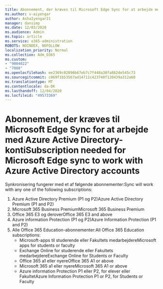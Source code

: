 ```yaml
---
title: Abonnement, der kræves til Microsoft Edge Sync for at arbejde med Azure Active Directory-konti
ms.author: v-aiyengar
author: AshaIyengar21
manager: dansimp
ms.date: 12/03/2020
ms.audience: Admin
ms.topic: article
ms.service: o365-administration
ROBOTS: NOINDEX, NOFOLLOW
localization_priority: Normal
ms.collection: Adm_O365
ms.custom:
- "9004022"
- "7088"
ms.openlocfilehash: ee2369c02896b67eb7c7f448a38fa862de545c73
ms.sourcegitcommit: c069f1b53567ad14711c423740f120439a312a60
ms.translationtype: MT
ms.contentlocale: da-DK
ms.lasthandoff: 12/04/2020
ms.locfileid: "49573369"
---
```

# <a name="subscription-needed-for-microsoft-edge-sync-to-work-with-azure-active-directory-accounts"></a><span data-ttu-id="d6841-102">Abonnement, der kræves til Microsoft Edge Sync for at arbejde med Azure Active Directory-konti</span><span class="sxs-lookup"><span data-stu-id="d6841-102">Subscription needed for Microsoft Edge sync to work with Azure Active Directory accounts</span></span>

<span data-ttu-id="d6841-103">Synkronisering fungerer med et af følgende abonnementer:</span><span class="sxs-lookup"><span data-stu-id="d6841-103">Sync will work with any one of the following subscriptions:</span></span>

1. <span data-ttu-id="d6841-104">Azure Active Directory Premium (P1 og P2)</span><span class="sxs-lookup"><span data-stu-id="d6841-104">Azure Active Directory Premium (P1 and P2)</span></span>
1. <span data-ttu-id="d6841-105">Microsoft 365 Business Premium</span><span class="sxs-lookup"><span data-stu-id="d6841-105">Microsoft 365 Business Premium</span></span>
1. <span data-ttu-id="d6841-106">Office 365 E3 og derover</span><span class="sxs-lookup"><span data-stu-id="d6841-106">Office 365 E3 and above</span></span>
1. <span data-ttu-id="d6841-107">Azure information Protection (P1 og P2)</span><span class="sxs-lookup"><span data-stu-id="d6841-107">Azure Information Protection (P1 and P2)</span></span>
1. <span data-ttu-id="d6841-108">Alle Office 365 Education-abonnementer:</span><span class="sxs-lookup"><span data-stu-id="d6841-108">All Office 365 Education subscriptions:</span></span>
    - <span data-ttu-id="d6841-109">Microsoft-apps til studerende eller Fakultets medarbejdere</span><span class="sxs-lookup"><span data-stu-id="d6841-109">Microsoft apps for students or faculty</span></span>
    - <span data-ttu-id="d6841-110">Exchange Online for studerende eller Fakultets medarbejdere</span><span class="sxs-lookup"><span data-stu-id="d6841-110">Exchange Online for Students or Faculty</span></span>
    - <span data-ttu-id="d6841-111">Office 365 a1 eller nyere</span><span class="sxs-lookup"><span data-stu-id="d6841-111">Office 365 A1 or above</span></span>
    - <span data-ttu-id="d6841-112">Microsoft 365 a1 eller nyere</span><span class="sxs-lookup"><span data-stu-id="d6841-112">Microsoft 365 A1 or above</span></span>
    - <span data-ttu-id="d6841-113">Azure information Protection P1 eller P2, for elever eller Fakultet</span><span class="sxs-lookup"><span data-stu-id="d6841-113">Azure Information Protection P1 or P2, for Students or Faculty</span></span>
